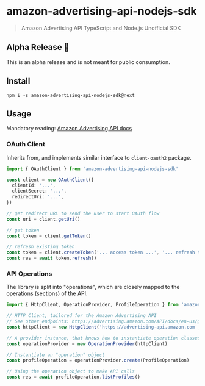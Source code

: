 # amazon-advertising-api-nodejs-sdk

> Amazon Advertising API TypeScript and Node.js Unofficial SDK

## Alpha Release 🚨

This is an alpha release and is not meant for public consumption.

## Install

```
npm i -s amazon-advertising-api-nodejs-sdk@next
```

## Usage

Mandatory reading: [Amazon Advertising API docs](https://advertising.amazon.com/API/docs/en-us)

### OAuth Client

Inherits from, and implements similar interface to `client-oauth2` package.

```ts
import { OAuthClient } from 'amazon-advertising-api-nodejs-sdk'

const client = new OAuthClient({
  clientId: '...',
  clientSecret: '...',
  redirectUri: '...',
})

// get redirect URL to send the user to start OAuth flow
const uri = client.getUri()

// get token
const token = client.getToken()

// refresh existing token
const token = client.createToken('... access token ...', '... refresh token ...')
const res = await token.refresh()
```

### API Operations

The library is split into "operations", which are closely mapped to the operations (sections) of the
API.

```ts
import { HttpClient, OperationProvider, ProfileOperation } from 'amazon-advertising-api-nodejs-sdk'

// HTTP Client, tailored for the Amazon Advertising API
// See other endpoints: https://advertising.amazon.com/API/docs/en-us/get-started/how-to-use-api
const httpClient = new HttpClient('https://advertising-api.amazon.com', auth)

// A provider instance, that knows how to instantiate operation classes
const operationProvider = new OperationProvider(httpClient)

// Instantiate an "operation" object
const profileOperation = operationProvider.create(ProfileOperation)

// Using the operation object to make API calls
const res = await profileOperation.listProfiles()
```
